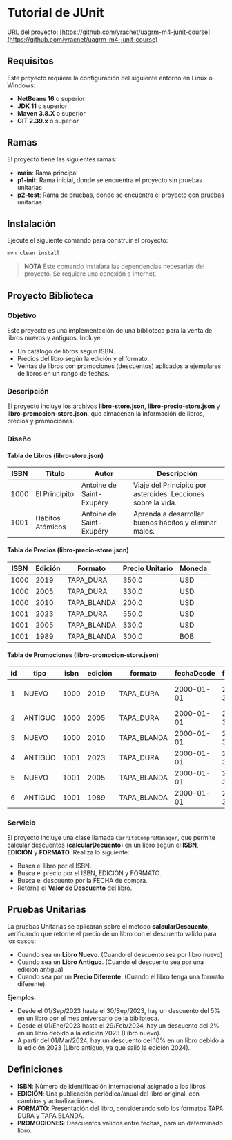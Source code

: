 # Tutorial de JUnit

URL del proyecto: [https://github.com/yracnet/uagrm-m4-junit-course](https://github.com/yracnet/uagrm-m4-junit-course)

## Requisitos

Este proyecto requiere la configuración del siguiente entorno en Linux o Windows:

- **NetBeans 16** o superior
- **JDK 11** o superior
- **Maven 3.8.X** o superior
- **GIT 2.39.x** o superior

## Ramas

El proyecto tiene las siguientes ramas:

- **main**: Rama principal
- **p1-init**: Rama inicial, donde se encuentra el proyecto sin pruebas unitarias
- **p2-test**: Rama de pruebas, donde se encuentra el proyecto con pruebas unitarias

## Instalación

Ejecute el siguiente comando para construir el proyecto:

```bash
mvn clean install
```

> **NOTA**
> Este comando instalará las dependencias necesarias del proyecto. Se requiere una conexión a Internet.

## Proyecto Biblioteca

### Objetivo

Este proyecto es una implementación de una biblioteca para la venta de libros nuevos y antiguos. Incluye:

- Un catálogo de libros segun ISBN.
- Precios del libro según la edición y el formato.
- Ventas de libros con promociones (descuentos) aplicados a ejemplares de libros en un rango de fechas.

### Descripción

El proyecto incluye los archivos **libro-store.json**, **libro-precio-store.json** y **libro-promocion-store.json**, que almacenan la información de libros, precios y promociones.

### Diseño

#### Tabla de Libros (**libro-store.json**)

| ISBN | Título           | Autor                    | Descripción                                                   |
| ---- | ---------------- | ------------------------ | ------------------------------------------------------------- |
| 1000 | El Principito    | Antoine de Saint-Exupéry | Viaje del Principito por asteroides. Lecciones sobre la vida. |
| 1001 | Hábitos Atómicos | Antoine de Saint-Exupéry | Aprenda a desarrollar buenos hábitos y eliminar malos.        |

#### Tabla de Precios (**libro-precio-store.json**)

| ISBN | Edición | Formato     | Precio Unitario | Moneda |
| ---- | ------- | ----------- | --------------- | ------ |
| 1000 | 2019    | TAPA_DURA   | 350.0           | USD    |
| 1000 | 2005    | TAPA_DURA   | 330.0           | USD    |
| 1000 | 2010    | TAPA_BLANDA | 200.0           | USD    |
| 1001 | 2023    | TAPA_DURA   | 550.0           | USD    |
| 1001 | 2005    | TAPA_BLANDA | 330.0           | USD    |
| 1001 | 1989    | TAPA_BLANDA | 300.0           | BOB    |

#### Tabla de Promociones (**libro-promocion-store.json**)

| id  | tipo    | isbn | edición | formato     | fechaDesde | fechaHasta | descuento | descripción                  |
| --- | ------- | ---- | ------- | ----------- | ---------- | ---------- | --------- | ---------------------------- |
| 1   | NUEVO   | 1000 | 2019    | TAPA_DURA   | 2000-01-01 | 2000-12-31 | 0.01      | Descuento por nueva sucursal |
| 2   | ANTIGUO | 1000 | 2005    | TAPA_DURA   | 2000-01-01 | 2000-12-31 | 0.01      | Descuento Inicial            |
| 3   | NUEVO   | 1000 | 2010    | TAPA_BLANDA | 2000-01-01 | 2000-12-31 | 0.01      | Descuento Inicial            |
| 4   | ANTIGUO | 1001 | 2023    | TAPA_DURA   | 2000-01-01 | 2000-12-31 | 0.01      | Descuento Inicial            |
| 5   | NUEVO   | 1001 | 2005    | TAPA_BLANDA | 2000-01-01 | 2000-12-31 | 0.01      | Descuento Inicial            |
| 6   | ANTIGUO | 1001 | 1989    | TAPA_BLANDA | 2000-01-01 | 2000-12-31 | 0.01      | Descuento Inicial            |

### Servicio

El proyecto incluye una clase llamada `CarritoCompraManager`, que permite calcular descuentos (**calcularDecuento**) en un libro según el **ISBN**, **EDICIÓN** y **FORMATO**. Realiza lo siguiente:

- Busca el libro por el ISBN.
- Busca el precio por el ISBN, EDICIÓN y FORMATO.
- Busca el descuento por la FECHA de compra.
- Retorna el **Valor de Descuento** del libro.

## Pruebas Unitarias

La pruebas Unitarias se aplicaran sobre el metodo **calcularDescuento**, verificando que retorne el precio de un libro con el descuento valido para los casos:

- Cuando sea un **Libro Nuevo**. (Cuando el descuento sea por libro nuevo)
- Cuando sea un **Libro Antiguo**. (Cuando el descuento sea por una edicion antigua)
- Cuando sea por un **Precio Diferente**. (Cuando el libro tenga una formato diferente).

**Ejemplos**:

- Desde el 01/Sep/2023 hasta el 30/Sep/2023, hay un descuento del 5% en un libro por el mes aniversario de la biblioteca.
- Desde el 01/Ene/2023 hasta el 29/Feb/2024, hay un descuento del 2% en un libro debido a la edición 2023 (Libro nuevo).
- A partir del 01/Mar/2024, hay un descuento del 10% en un libro debido a la edición 2023 (Libro antiguo, ya que salió la edición 2024).

## Definiciones

- **ISBN**: Número de identificación internacional asignado a los libros
- **EDICIÓN**: Una publicación periódica/anual del libro original, con cambios y actualizaciones.
- **FORMATO**: Presentación del libro, considerando solo los formatos TAPA DURA y TAPA BLANDA.
- **PROMOCIONES**: Descuentos validos entre fechas, para un determinado libro.
